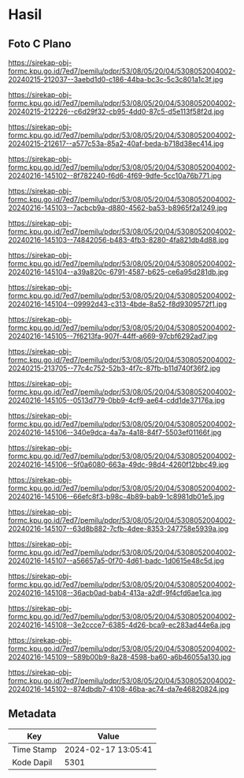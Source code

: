 # Hasil

## Foto C Plano

https://sirekap-obj-formc.kpu.go.id/7ed7/pemilu/pdpr/53/08/05/20/04/5308052004002-20240215-212037--3aebd1d0-c186-44ba-bc3c-5c3c801a1c3f.jpg

https://sirekap-obj-formc.kpu.go.id/7ed7/pemilu/pdpr/53/08/05/20/04/5308052004002-20240215-212226--c6d29f32-cb95-4dd0-87c5-d5e113f58f2d.jpg

https://sirekap-obj-formc.kpu.go.id/7ed7/pemilu/pdpr/53/08/05/20/04/5308052004002-20240215-212617--a577c53a-85a2-40af-beda-b718d38ec414.jpg

https://sirekap-obj-formc.kpu.go.id/7ed7/pemilu/pdpr/53/08/05/20/04/5308052004002-20240216-145102--8f782240-f6d6-4f69-9dfe-5cc10a76b771.jpg

https://sirekap-obj-formc.kpu.go.id/7ed7/pemilu/pdpr/53/08/05/20/04/5308052004002-20240216-145103--7acbcb9a-d880-4562-ba53-b8965f2a1249.jpg

https://sirekap-obj-formc.kpu.go.id/7ed7/pemilu/pdpr/53/08/05/20/04/5308052004002-20240216-145103--74842056-b483-4fb3-8280-4fa821db4d88.jpg

https://sirekap-obj-formc.kpu.go.id/7ed7/pemilu/pdpr/53/08/05/20/04/5308052004002-20240216-145104--a39a820c-6791-4587-b625-ce6a95d281db.jpg

https://sirekap-obj-formc.kpu.go.id/7ed7/pemilu/pdpr/53/08/05/20/04/5308052004002-20240216-145104--09992d43-c313-4bde-8a52-f8d9309572f1.jpg

https://sirekap-obj-formc.kpu.go.id/7ed7/pemilu/pdpr/53/08/05/20/04/5308052004002-20240216-145105--7f6213fa-907f-44ff-a669-97cbf6292ad7.jpg

https://sirekap-obj-formc.kpu.go.id/7ed7/pemilu/pdpr/53/08/05/20/04/5308052004002-20240215-213705--77c4c752-52b3-4f7c-87fb-b11d740f36f2.jpg

https://sirekap-obj-formc.kpu.go.id/7ed7/pemilu/pdpr/53/08/05/20/04/5308052004002-20240216-145105--0513d779-0bb9-4cf9-ae64-cdd1de37176a.jpg

https://sirekap-obj-formc.kpu.go.id/7ed7/pemilu/pdpr/53/08/05/20/04/5308052004002-20240216-145106--340e9dca-4a7a-4a18-84f7-5503ef01166f.jpg

https://sirekap-obj-formc.kpu.go.id/7ed7/pemilu/pdpr/53/08/05/20/04/5308052004002-20240216-145106--5f0a6080-663a-49dc-98d4-4260f12bbc49.jpg

https://sirekap-obj-formc.kpu.go.id/7ed7/pemilu/pdpr/53/08/05/20/04/5308052004002-20240216-145106--66efc8f3-b98c-4b89-bab9-1c8981db01e5.jpg

https://sirekap-obj-formc.kpu.go.id/7ed7/pemilu/pdpr/53/08/05/20/04/5308052004002-20240216-145107--63d8b882-7cfb-4dee-8353-247758e5939a.jpg

https://sirekap-obj-formc.kpu.go.id/7ed7/pemilu/pdpr/53/08/05/20/04/5308052004002-20240216-145107--a56657a5-0f70-4d61-badc-1d0615e48c5d.jpg

https://sirekap-obj-formc.kpu.go.id/7ed7/pemilu/pdpr/53/08/05/20/04/5308052004002-20240216-145108--36acb0ad-bab4-413a-a2df-9f4cfd6ae1ca.jpg

https://sirekap-obj-formc.kpu.go.id/7ed7/pemilu/pdpr/53/08/05/20/04/5308052004002-20240216-145108--3e2ccce7-6385-4d26-bca9-ec283ad44e6a.jpg

https://sirekap-obj-formc.kpu.go.id/7ed7/pemilu/pdpr/53/08/05/20/04/5308052004002-20240216-145109--589b00b9-8a28-4598-ba60-a6b46055a130.jpg

https://sirekap-obj-formc.kpu.go.id/7ed7/pemilu/pdpr/53/08/05/20/04/5308052004002-20240216-145102--874dbdb7-4108-46ba-ac74-da7e46820824.jpg


## Metadata

| Key        | Value               |
| ---------- | ------------------- |
| Time Stamp | 2024-02-17 13:05:41 |
| Kode Dapil | 5301                |




